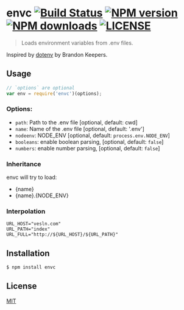 # envc [![Build Status](http://img.shields.io/travis/vesln/envc.svg)](https://travis-ci.org/vesln/envc) [![NPM version](http://img.shields.io/npm/v/envc.svg)](https://www.npmjs.org/package/envc) [![NPM downloads](http://img.shields.io/npm/dm/envc.svg)](https://www.npmjs.org/package/envc) [![LICENSE](http://img.shields.io/npm/l/envc.svg)](LICENSE)

> Loads environment variables from .env files.

Inspired by [dotenv](https://github.com/bkeepers/dotenv) by Brandon Keepers.

## Usage

```js
// `options` are optional
var env = require('envc')(options);
```

### Options:

- `path`: Path to the .env file [optional, default: cwd]
- `name`: Name of the .env file [optional, default: '.env']
- `nodeenv`: NODE_ENV [optional, default: `process.env.NODE_ENV`]
- `booleans`: enable boolean parsing, [optional, default: `false`]
- `numbers`: enable number parsing, [optional, default: `false`]

### Inheritance

envc will try to load:

- {name}
- {name}.{NODE_ENV}

### Interpolation

```
URL_HOST="vesln.com"
URL_PATH="index"
URL_FULL="http://${URL_HOST}/${URL_PATH}"
```

## Installation

```js
$ npm install envc
```

## License

  [MIT](license)

